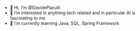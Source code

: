- 👋 Hi, I’m @DavidePiarulli
- 👀 I’m interested in anything tech related and in particular AI is fascinating to me
- 🌱 I’m currently learning Java, SQL, Spring Framework

<!---
DavidePiarulli/DavidePiarulli is a ✨ special ✨ repository because its `README.md` (this file) appears on your GitHub profile.
You can click the Preview link to take a look at your changes.
--->

